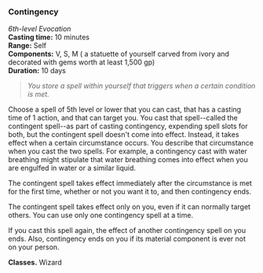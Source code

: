 ### Contingency  
*6th-level Evocation*  
**Casting time:** 10 minutes  
**Range:** Self  
**Components:** V, S, M ( a statuette of yourself carved from ivory and decorated with gems worth at least 1,500 gp)  
**Duration:** 10 days  

 >*You store a spell within yourself that triggers when a certain condition is met.*

Choose a spell of 5th level or lower that you can cast, that has a casting time of 1 action, and that can target you. You cast that spell--called the contingent spell--as part of casting contingency, expending spell slots for both, but the contingent spell doesn't come into effect. Instead, it takes effect when a certain circumstance occurs. You describe that circumstance when you cast the two spells. For example, a contingency cast with water breathing might stipulate that water breathing comes into effect when you are engulfed in water or a similar liquid.

The contingent spell takes effect immediately after the circumstance is met for the first time, whether or not you want it to, and then contingency ends.

The contingent spell takes effect only on you, even if it can normally target others. You can use only one contingency spell at a time.

If you cast this spell again, the effect of another contingency spell on you ends. Also, contingency ends on you if its material component is ever not on your person.

**Classes.** Wizard